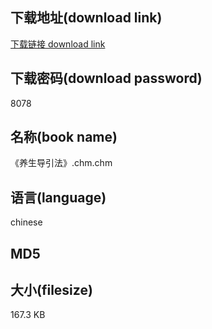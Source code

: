 ## 下载地址(download link)
[下载链接 download link](https://tutu365.netlify.app/?s=%E3%80%8A%E5%85%BB%E7%94%9F%E5%AF%BC%E5%BC%95%E6%B3%95%E3%80%8B.chm)

## 下载密码(download password)
8078

## 名称(book name)
《养生导引法》.chm.chm

## 语言(language)
chinese

## MD5


## 大小(filesize)
167.3 KB
